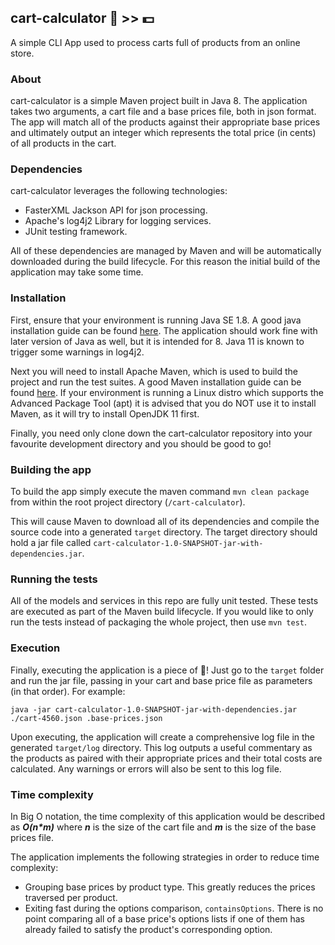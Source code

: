 ## cart-calculator :file_folder: >> :dollar:

A simple CLI App used to process carts full of products from an online store.

### About

cart-calculator is a simple Maven project built in Java 8. The application takes two arguments, a cart file 
and a base prices file, both in json format. The app will match all of the products against their appropriate base 
prices and ultimately output an integer which represents the total price (in cents) of all products in the cart.

### Dependencies

cart-calculator leverages the following technologies:

- FasterXML Jackson API for json processing.
- Apache's log4j2 Library for logging services.
- JUnit testing framework.

All of these dependencies are managed by Maven and will be automatically downloaded during the build lifecycle. For this
reason the initial build of the application may take some time.

### Installation

First, ensure that your environment is running Java SE 1.8. A good java installation guide can be found 
[here](https://www.vultr.com/docs/how-to-manually-install-java-8-on-ubuntu-16-04). The application should work fine with
later version of Java as well, but it is intended for 8. Java 11 is known to trigger some warnings in log4j2.

Next you will need to install Apache Maven, which is used to build the project and run the test suites. A good Maven 
installation guide can be found [here](https://www.vultr.com/docs/how-to-install-apache-maven-on-ubuntu-16-04). If your 
environment is running a Linux distro which supports the Advanced Package Tool (apt) it is advised that you do NOT use 
it to install Maven, as it will try to install OpenJDK 11 first.

Finally, you need only clone down the cart-calculator repository into your favourite development directory and you 
should be good to go!

### Building the app

To build the app simply execute the maven command `mvn clean package` from within the root project directory 
(`/cart-calculator`).

This will cause Maven to download all of its dependencies and compile the source code into a generated `target` 
directory. The target directory should hold a jar file called `cart-calculator-1.0-SNAPSHOT-jar-with-dependencies.jar`.

### Running the tests

All of the models and services in this repo are fully unit tested. These tests are executed as part of the Maven build 
lifecycle. If you would like to only run the tests instead of packaging the whole project, then use `mvn test`.

### Execution

Finally, executing the application is a piece of :cake:! Just go to the `target` folder and run the jar file, passing in 
your cart and base price file as parameters (in that order). For example:  

`java -jar cart-calculator-1.0-SNAPSHOT-jar-with-dependencies.jar ./cart-4560.json .base-prices.json`

Upon executing, the application will create a comprehensive log file in the generated `target/log` directory. This log 
outputs a useful commentary as the products as paired with their appropriate prices and their total costs are 
calculated. Any warnings or errors will also be sent to this log file.

### Time complexity

In Big O notation, the time complexity of this application would be described as ***O(n\*m)*** where ***n*** is the size 
of the cart file and ***m*** is the size of the base prices file.

The application implements the following strategies in order to reduce time complexity:

- Grouping base prices by product type. This greatly reduces the prices traversed per product.
- Exiting fast during the options comparison, `containsOptions`. There is no point comparing all of a base price's
options lists if one of them has already failed to satisfy the product's corresponding option.